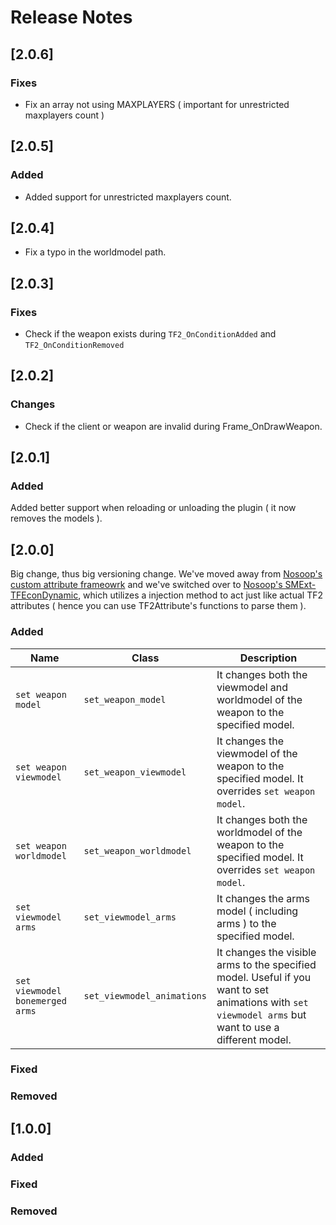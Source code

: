 # Release Notes

## [2.0.6]

### Fixes
- Fix an array not using MAXPLAYERS ( important for unrestricted maxplayers count )

## [2.0.5]

### Added
- Added support for unrestricted maxplayers count.

## [2.0.4]

- Fix a typo in the worldmodel path.

## [2.0.3]

### Fixes

- Check if the weapon exists during `TF2_OnConditionAdded` and `TF2_OnConditionRemoved`

## [2.0.2]

### Changes

- Check if the client or weapon are invalid during Frame_OnDrawWeapon.

## [2.0.1]

### Added

Added better support when reloading or unloading the plugin ( it now removes the models ).

## [2.0.0]
Big change, thus big versioning change.
We've moved away from [Nosoop's custom attribute frameowrk](https://github.com/nosoop/SM-TFCustAttr) and we've switched over to [Nosoop's SMExt-TFEconDynamic](SMExt-TFEconDynamic), which utilizes a injection method to act just like actual TF2 attributes ( hence you can use TF2Attribute's functions to parse them ).

### Added

| Name                            | Class                       | Description                                                                                                                                           |
| ------------------------------- |-----------------------------| ------------------------------------------------------------------------------------------------------------------------------------------------------|
| `set weapon model`              | `set_weapon_model`          | It changes both the viewmodel and worldmodel of the weapon to the specified model.                                                                    |
| `set weapon viewmodel`          | `set_weapon_viewmodel`      | It changes the viewmodel of the weapon to the specified model. It overrides `set weapon model`.                                                       |
| `set weapon worldmodel`         | `set_weapon_worldmodel`     | It changes both the worldmodel of the weapon to the specified model. It overrides `set weapon model`.                                                 |
| `set viewmodel arms`            | `set_viewmodel_arms`        | It changes the arms model ( including arms ) to the specified model.                                                                                  |
| `set viewmodel bonemerged arms` | `set_viewmodel_animations`  | It changes the visible arms to the specified model. Useful if you want to set animations with `set viewmodel arms` but want to use a different model. |

### Fixed

### Removed

## [1.0.0]

### Added

### Fixed

### Removed
